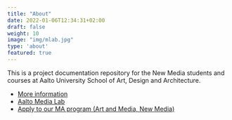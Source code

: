 ```yaml
---
title: "About"
date: 2022-01-06T12:34:31+02:00
draft: false
weight: 10
image: "img/mlab.jpg"
type: 'about'
featured: true
---
```


This is a project documentation repository for the New Media students and courses at Aalto University School of Art, Design and Architecture.

- [More information](https://www.aalto.fi/en/programmes/masters-programme-in-art-and-media)
- [Aalto Media Lab](https://www.aalto.fi/en/aalto-media-lab)
- [Apply to our MA program (Art and Media, New Media)](https://www.aalto.fi/en/study-options/new-media-art-and-media-master-of-arts-art-and-design)